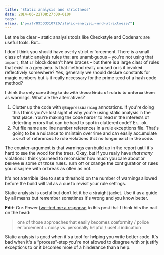 ```yaml
---
title: 'Static analysis and strictness'
date: 2014-06-22T08:27:00+0100
tags: 
alias: ["post/89533810726/static-analysis-and-strictness/"]
---
```


Let me be clear – static analysis tools like Checkstyle and Codenarc are useful tools. But…

<!-- more -->

I don't think you should have overly strict enforcement. There is a small class of static analysis rules that are unambiguous – you're not using that `import`, that `if` block doesn't have braces – but there is a large class of rules that exist in a grey area. Is that method really unused or is it invoked reflectively somewhere? Yes, generally we should declare constants for magic numbers but is it really necessary for the prime seed of a hash code method?

I think the only sane thing to do with those kinds of rule is to enforce them as warnings. What are the alternatives?

1. Clutter up the code with `@SuppressWarning` annotations. If you're doing this I think you've lost sight of why you're using static analysis in the first place. You're making the code harder to read in the interests of detecting errors that can be hard to spot in cluttered code? Er… ok.
2. Put file name and line number references in a rule exceptions file. That's going to be a nuisance to maintain over time and can easily accumulate a cruft of references to rule violations that no longer exist in the code.

The counter-argument is that warnings can build up in the report until it's hard to see the wood for the trees. Okay, but if you really have *that many* violations I think you need to reconsider how much you care about or believe in some of those rules. Turn off or change the configuration of rules you disagree with or break as often as not.

It's not a terrible idea to set a threshold on the number of warnings allowed before the build will fail as a cue to revisit your rule settings.

Static analysis is useful but don't let it be a straight jacket. Use it as a guide by all means but remember sometimes it's wrong and you know better.

**Edit:** Gus Power [tweeted me a response](https://twitter.com/guspower/status/480656135696183296) to this post that I think hits the nail on the head:

> one of those approaches that easily becomes conformity / police enforcement + noisy vs. personally helpful / useful indication

Static analysis is good when it's a tool for helping you write better code. It's bad when it's a “process”-step you're not allowed to disagree with or justify exceptions to or it becomes more of a hinderance than a help.
